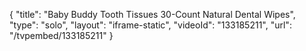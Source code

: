 {
    "title": "Baby Buddy Tooth Tissues 30-Count Natural Dental Wipes",
    "type": "solo",
    "layout": "iframe-static",
    "videoId": "133185211",
    "url": "\/tvpembed\/133185211"
}